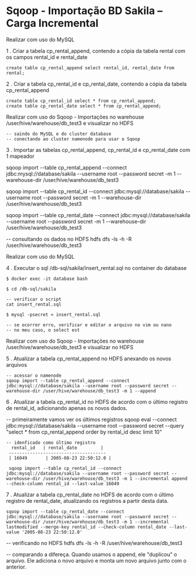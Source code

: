 # Sqoop - Importação BD Sakila – Carga Incremental

Realizar com uso do MySQL

1 . Criar a tabela cp_rental_append, contendo a cópia da tabela rental com os campos rental_id e rental_date

    create table cp_rental_append select rental_id, rental_date from rental;

2 . Criar a tabela cp_rental_id e cp_rental_date, contendo a cópia da tabela cp_rental_append

    create table cp_rental_id select * from cp_rental_append;
    create table cp_rental_date select * from cp_rental_append;

Realizar com uso do Sqoop - Importações no warehouse /user/hive/warehouse/db_test3 e visualizar no HDFS

    -- saindo do MySQL e do cluster database
    -- conectando ao cluster namenode para usar o Sqoop

3 . Importar as tabelas cp_rental_append, cp_rental_id e cp_rental_date com 1 mapeador

   sqoop import --table cp_rental_append --connect jdbc:mysql://database/sakila --username root --password secret -m 1 --warehouse-dir /user/hive/warehouse/db_test3
   
   sqoop import --table cp_rental_id --connect jdbc:mysql://database/sakila --username root --password secret -m 1 --warehouse-dir /user/hive/warehouse/db_test3
   
   sqoop import --table cp_rental_date --connect jdbc:mysql://database/sakila --username root --password secret -m 1 --warehouse-dir /user/hive/warehouse/db_test3
   
   -- consultando os dados no HDFS
   hdfs dfs -ls -h -R /user/hive/warehouse/db_test3

Realizar com uso do MySQL

4 . Executar o sql /db-sql/sakila/insert_rental.sql no container do database

    $ docker exec -it database bash

    $ cd /db-sql/sakila

    -- verificar o script
    cat insert_rental.sql

    $ mysql -psecret < insert_rental.sql
    
    -- se ocorrer erro, verificar e editar o arquivo no vim ou nano
    -- no meu caso, o select est
 

Realizar com uso do Sqoop - Importações no warehouse /user/hive/warehouse/db_test3 e visualizar no HDFS

5 . Atualizar a tabela cp_rental_append no HDFS anexando os novos arquivos

    -- acessar o namenode
    sqoop import --table cp_rental_append --connect jdbc:mysql://database/sakila --username root --password secret --warehouse-dir /user/hive/warehouse/db_test3 -m 1 --append

6 . Atualizar a tabela cp_rental_id no HDFS de acordo com o último registro de rental_id, adicionando apenas os novos dados.

   -- primeiramente vamos ver os últimos registros
   sqoop eval --connect jdbc:mysql://database/sakila --username root --password secret --query "select * from cp_rental_append order by rental_id desc limit 10"
   
    -- idenficado como último registro
      rental_id   | rental_date         | 
     -------------------------------------
     | 16049       | 2005-08-23 22:50:12.0 |
     
     sqoop import --table cp_rental_id --connect jdbc:mysql://database/sakila --username root --password secret --warehouse-dir /user/hive/warehouse/db_test3 -m 1 --incremental append --check-column rental_id --last-value 16049


7 . Atualizar a tabela cp_rental_date no HDFS de acordo com o último registro de rental_date, atualizando os registros a partir desta data.

    sqoop import --table cp_rental_date --connect jdbc:mysql://database/sakila --username root --password secret --warehouse-dir /user/hive/warehouse/db_test3 -m 1 --incremental lastmodified --merge-key rental_id --check-column rental_date --last-value '2005-08-23 22:50:12.0'
   

   -- verificando no HDFS
   hdfs dfs -ls -h -R /user/hive/warehouse/db_test3
   
   -- comparando a difereça. Quando usamos o append, ele "duplicou" o arquivo. Ele adiciona o novo arquivo e monta um novo arquivo junto com o anterior.

